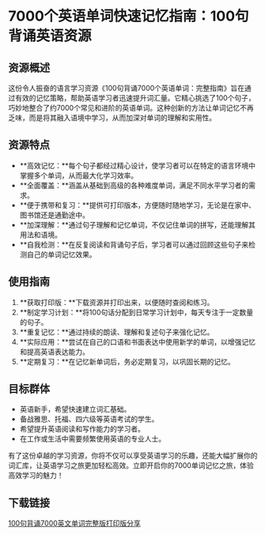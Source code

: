 # 7000个英语单词快速记忆指南：100句背诵英语资源

## 资源概述

这份令人振奋的语言学习资源《100句背诵7000个英语单词：完整指南》旨在通过有效的记忆策略，帮助英语学习者迅速提升词汇量。它精心挑选了100个句子，巧妙地整合了约7000个常见和进阶的英语单词。这种创新的方法让单词记忆不再乏味，而是将其融入语境中学习，从而加深对单词的理解和实用性。

## 资源特点

- **高效记忆：**每个句子都经过精心设计，使学习者可以在特定的语言环境中掌握多个单词，从而最大化学习效率。
- **全面覆盖：**涵盖从基础到高级的各种难度单词，满足不同水平学习者的需求。
- **便于携带和复习：**提供可打印版本，方便随时随地学习，无论是在家中、图书馆还是通勤途中。
- **加深理解：**通过句子理解和记忆单词，不仅记住单词的拼写，还能理解其用法和语境。
- **自我检测：**在反复阅读和背诵句子后，学习者可以通过回顾这些句子来检测自己的单词记忆效果。

## 使用指南

1. **获取打印版：**下载资源并打印出来，以便随时查阅和练习。
2. **制定学习计划：**将100句话分配到日常学习计划中，每天专注于一定数量的句子。
3. **重复记忆：**通过持续的朗读、理解和复述句子来强化记忆。
4. **实际应用：**尝试在自己的口语和书面表达中使用新学的单词，以增强记忆和提高英语表达能力。
5. **定期复习：**在记忆新单词后，务必定期复习，以巩固长期的记忆。

## 目标群体

- 英语新手，希望快速建立词汇基础。
- 备战雅思、托福、四六级等英语考试的学生。
- 希望提升英语阅读和写作能力的学习者。
- 在工作或生活中需要频繁使用英语的专业人士。

有了这份卓越的学习资源，你将不仅可以享受英语学习的乐趣，还能大幅扩展你的词汇库，让英语学习之旅更加轻松高效。立即开启你的7000单词记忆之旅，体验高效学习的魅力！

## 下载链接

[100句背诵7000英文单词完整版打印版分享](https://pan.quark.cn/s/ad0e7ab1b4d6)